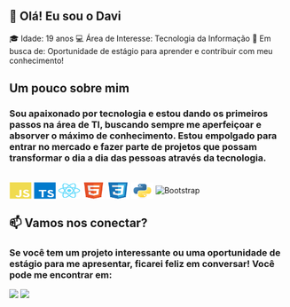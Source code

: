 ## 👋 Olá! Eu sou o Davi
  🎓 Idade: 19 anos
  💻 Área de Interesse: Tecnologia da Informação
  🚀 Em busca de: Oportunidade de estágio para aprender e contribuir com meu conhecimento!

## Um pouco sobre mim
### Sou apaixonado por tecnologia e estou dando os primeiros passos na área de TI, buscando sempre me aperfeiçoar e absorver o máximo de conhecimento. Estou empolgado para entrar no mercado e fazer parte de projetos que possam transformar o dia a dia das pessoas através da tecnologia.

<div style="display: inline_block"><br>
  <img align="center" alt="Js" height="30" width="40" src="https://raw.githubusercontent.com/devicons/devicon/master/icons/javascript/javascript-plain.svg">
  <img align="center" alt="Ts" height="30" width="40" src="https://raw.githubusercontent.com/devicons/devicon/master/icons/typescript/typescript-plain.svg">
  <img align="center" alt="React" height="30" width="40" src="https://raw.githubusercontent.com/devicons/devicon/master/icons/react/react-original.svg">
  <img align="center" alt="HTML" height="30" width="40" src="https://raw.githubusercontent.com/devicons/devicon/master/icons/html5/html5-original.svg">
  <img align="center" alt="CSS" height="30" width="40" src="https://raw.githubusercontent.com/devicons/devicon/master/icons/css3/css3-original.svg">
  <img align="center" alt="Python" height="30" width="40" src="https://raw.githubusercontent.com/devicons/devicon/master/icons/python/python-original.svg">
  <img align="center" alt="Bootstrap" height="30" width="40" src="https://cdn.jsdelivr.net/gh/devicons/devicon@latest/icons/bootstrap/bootstrap-original.svg">
          
</div>
  
##
 ## 📫 Vamos nos conectar?
### Se você tem um projeto interessante ou uma oportunidade de estágio para me apresentar, ficarei feliz em conversar! Você pode me encontrar em:
<div> 

  <a href = "davimmoreira@hotmail.com"><img src="https://img.shields.io/badge/-Gmail-%23333?style=for-the-badge&logo=gmail&logoColor=white" target="_blank"></a>
  <a href="https://www.linkedin.com/in/davimelomoreira/" target="_blank"><img src="https://img.shields.io/badge/-LinkedIn-%230077B5?style=for-the-badge&logo=linkedin&logoColor=white" target="_blank"></a> 
  
</div>

